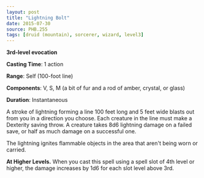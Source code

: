 ```yaml
---
layout: post
title: "Lightning Bolt"
date: 2015-07-30
source: PHB.255
tags: [druid (mountain), sorcerer, wizard, level3]
---
```


**3rd-level evocation**

**Casting Time**: 1 action

**Range**: Self (100-foot line)

**Components**: V, S, M (a bit of fur and a rod of amber, crystal, or glass)

**Duration**: Instantaneous

A stroke of lightning forming a line 100 feet long and 5 feet wide blasts out from you in a direction you choose. Each creature in the line must make a Dexterity saving throw. A creature takes 8d6 lightning damage on a failed save, or half as much damage on a successful one.

The lightning ignites flammable objects in the area that aren't being worn or carried.

**At Higher Levels.** When you cast this spell using a spell slot of 4th level or higher, the damage increases by 1d6 for each slot level above 3rd.
